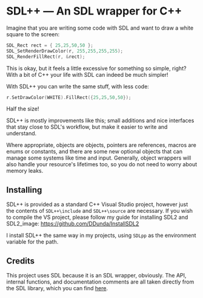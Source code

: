 # SDL++ — An SDL wrapper for C++

Imagine that you are writing some code with SDL and want to draw a white square to the screen:
```cpp
SDL_Rect rect = { 25,25,50,50 };
SDL_SetRenderDrawColor(r, 255,255,255,255);
SDL_RenderFillRect(r, &rect);
```
This is okay, but it feels a little excessive for something so simple, right?
With a bit of C++ your life with SDL can indeed be much simpler!

With SDL++ you can write the same stuff, with less code:
```cpp
r.SetDrawColor(WHITE).FillRect({25,25,50,50});
```
Half the size!

SDL++ is mostly improvements like this; small additions and nice interfaces that stay close to SDL's workflow, but make it easier to write and understand.

Where appropriate, objects are objects, pointers are references, macros are enums or constants, and there are some new optional objects that can manage some systems like time and input.
Generally, object wrappers will also handle your resource's lifetimes too, so you do not need to worry about memory leaks.

## Installing
SDL++ is provided as a standard C++ Visual Studio project, however just the contents of `SDL++\include` and `SDL++\source` are necessary.
If you wish to compile the VS project, please follow my guide for installing SDL2 and SDL2_image: https://github.com/DDunda/InstallSDL2

I install SDL++ the same way in my projects, using `SDLpp` as the environment variable for the path.

## Credits
This project uses SDL because it is an SDL wrapper, obviously. The API, internal functions, and documentation comments are all taken directly from the SDL library, which you can find [here](https://github.com/libsdl-org/SDL).

